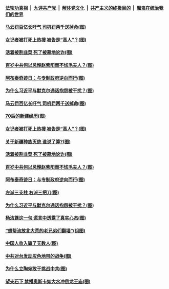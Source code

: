 

####  [法轮功真相](../../../../basic/blob/master/README.md?t=04132232) &nbsp;|&nbsp; [九评共产党](../../../../9ping.md/blob/master/README.md?t=04132232) &nbsp;|&nbsp; [解体党文化](../../../../jtdwh.md/blob/master/README.md?t=04132232)  &nbsp;|&nbsp; [共产主义的终极目的](../../../../gczydzjmd.md/blob/master/README.md?t=04132232) &nbsp;|&nbsp; [魔鬼在统治我们的世界](../../../../mgztzwmdsj.md/blob/master/README.md?t=04132232) 

#### [马云罚百亿长吁气 司机罚两千送掉命(图)](../pages/p4/968562.md?t=04132232) 

#### [女记者被打死上热搜 被告是“高人”？(图)](../pages/p4/968569.md?t=04132232) 

#### [活着被割韭菜 死了被墓地讹诈(图)](../pages/p4/968463.md?t=04132232) 

#### [百岁中共何以忌惮赵紫阳而不怵毛夫人？(图)](../pages/p4/968458.md?t=04132232) 

#### [阿布泰奇迹日：与专制政府逆向而行(图)](../pages/p4/968442.md?t=04132232) 

#### [为什么习近平与默克尔通话抱怨被干扰？(图)](../pages/p4/968444.md?t=04132232) 



#### [马云罚百亿长吁气 司机罚两千送掉命(图)](../pages/p4/968562.md?t=04132232) 

#### [70后的新疆经历(图)](../pages/p4/968573.md?t=04132232) 

#### [女记者被打死上热搜 被告是“高人”？(图)](../pages/p4/968569.md?t=04132232) 

#### [关于新疆种族灭绝 谁说了算?(图)](../pages/p4/968565.md?t=04132232) 


#### [活着被割韭菜 死了被墓地讹诈(图)](../pages/p4/968463.md?t=04132232) 

#### [百岁中共何以忌惮赵紫阳而不怵毛夫人？(图)](../pages/p4/968458.md?t=04132232) 

#### [阿布泰奇迹日：与专制政府逆向而行(图)](../pages/p4/968442.md?t=04132232) 

#### [左派三支柱 右派三把刀(图)](../pages/p4/968460.md?t=04132232) 

#### [为什么习近平与默克尔通话抱怨被干扰？(图)](../pages/p4/968444.md?t=04132232) 


#### [杨洁篪这一句 谎言中透露了真实心态(图)](../pages/p4/968397.md?t=04132232) 

#### [“想帮流放北大荒的老兄弟们翻墙”(组图)](../pages/p4/968186.md?t=04132232) 

#### [中国人收入骗了无数人(图)](../pages/p4/968374.md?t=04132232) 

#### [中共对台发动灰色地带的战争(图)](../pages/p4/968349.md?t=04132232) 

#### [为什么立陶宛敢于挑战中共(图)](../pages/p4/968197.md?t=04132232) 

#### [望夫石下 禁播奥斯卡如大水冲倒龙王庙(图)](../pages/p4/968342.md?t=04132232) 


